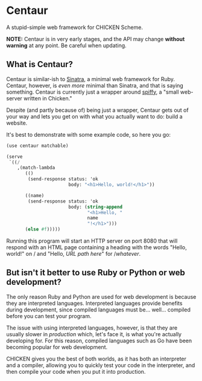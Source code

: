 # Centaur

A stupid-simple web framework for CHICKEN Scheme.

**NOTE:** Centaur is in very early stages, and the API may change
**without warning** at any point. Be careful when updating.

## What is Centaur?

Centaur is similar-ish to [Sinatra], a minimal web framework for Ruby.
Centaur, however, is _even more_ minimal than Sinatra, and that is
saying something. Centaur is currently just a wrapper around [spiffy],
a "small web-server written in Chicken."

Despite (and partly because of) being just a wrapper, Centaur gets out
of your way and lets you get on with what you actually want to do: build
a website.

It's best to demonstrate with some example code, so here you go:

```scheme
(use centaur matchable)

(serve
 `((/
    ,(match-lambda
       (()
        (send-response status: 'ok
                       body: "<h1>Hello, world!</h1>"))

       ((name)
        (send-response status: 'ok
                       body: (string-append
                              "<h1>Hello, "
                              name
                              "!</h1>")))
       (else #f)))))
```

Running this program will start an HTTP server on port 8080 that will
respond with an HTML page containing a heading with the words "Hello,
world!" on / and "Hello, _URL path here_" for /_whatever_.

## But isn't it better to use Ruby or Python or web development?

The only reason Ruby and Python are used for web development is because
they are interpreted languages. Interpreted languages provide benefits
during development, since compiled languages must be... well... compiled
before you can test your program.

The issue with using interpreted languages, however, is that they are
usually slower in _production_ which, let's face it, is what you're
actually developing for. For this reason, compiled languages such as Go
have been becoming popular for web development.

CHICKEN gives you the best of both worlds, as it has both an interpreter
and a compiler, allowing you to quickly test your code in the
interpreter, and then compile your code when you put it into production.


[Sinatra]: https://github.com/sinatra/sinatra
[spiffy]: http://wiki.call-cc.org/egg/spiffy
